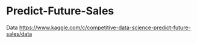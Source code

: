 # Predict-Future-Sales
Data https://www.kaggle.com/c/competitive-data-science-predict-future-sales/data
